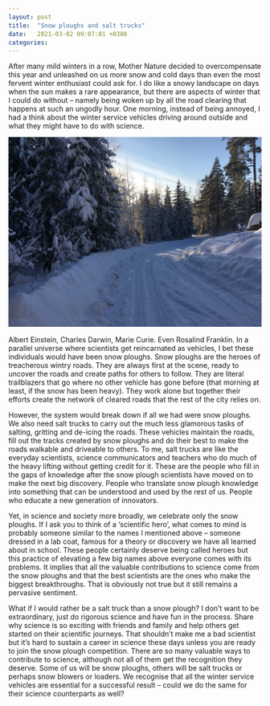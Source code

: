 ```yaml
---
layout: post
title:  "Snow ploughs and salt trucks"
date:   2021-03-02 09:07:01 +0300
categories:
---
```


After many mild winters in a row, Mother Nature decided to overcompensate this year and unleashed on us more snow and cold days than even the most fervent winter enthusiast could ask for. I do like a snowy landscape on days when the sun makes a rare appearance, but there are aspects of winter that I could do without – namely being woken up by all the road clearing that happens at such an ungodly hour. One morning, instead of being annoyed, I had a think about the winter service vehicles driving around outside and what they might have to do with science.

![Winter in Finland, 16 Jan 2021](assets/winter.jpeg)

Albert Einstein, Charles Darwin, Marie Curie. Even Rosalind Franklin. In a parallel universe where scientists get reincarnated as vehicles, I bet these individuals would have been snow ploughs. Snow ploughs are the heroes of treacherous wintry roads. They are always first at the scene, ready to uncover the roads and create paths for others to follow. They are literal trailblazers that go where no other vehicle has gone before (that morning at least, if the snow has been heavy). They work alone but together their efforts create the network of cleared roads that the rest of the city relies on.

However, the system would break down if all we had were snow ploughs. We also need salt trucks to carry out the much less glamorous tasks of salting, gritting and de-icing the roads. These vehicles maintain the roads, fill out the tracks created by snow ploughs and do their best to make the roads walkable and driveable to others. To me, salt trucks are like the everyday scientists, science communicators and teachers who do much of the heavy lifting without getting credit for it. These are the people who fill in the gaps of knowledge after the snow plough scientists have moved on to make the next big discovery. People who translate snow plough knowledge into something that can be understood and used by the rest of us. People who educate a new generation of innovators.

Yet, in science and society more broadly, we celebrate only the snow ploughs. If I ask you to think of a ‘scientific hero’, what comes to mind is probably someone similar to the names I mentioned above – someone dressed in a lab coat, famous for a theory or discovery we have all learned about in school. These people certainly deserve being called heroes but this practice of elevating a few big names above everyone comes with its problems. It implies that all the valuable contributions to science come from the snow ploughs and that the best scientists are the ones who make the biggest breakthroughs. That is obviously not true but it still remains a pervasive sentiment.

What if I would rather be a salt truck than a snow plough? I don’t want to be extraordinary, just do rigorous science and have fun in the process. Share why science is so exciting with friends and family and help others get started on their scientific journeys. That shouldn’t make me a bad scientist but it’s hard to sustain a career in science these days unless you are ready to join the snow plough competition. There are so many valuable ways to contribute to science, although not all of them get the recognition they deserve. Some of us will be snow ploughs, others will be salt trucks or perhaps snow blowers or loaders. We recognise that all the winter service vehicles are essential for a successful result – could we do the same for their science counterparts as well?